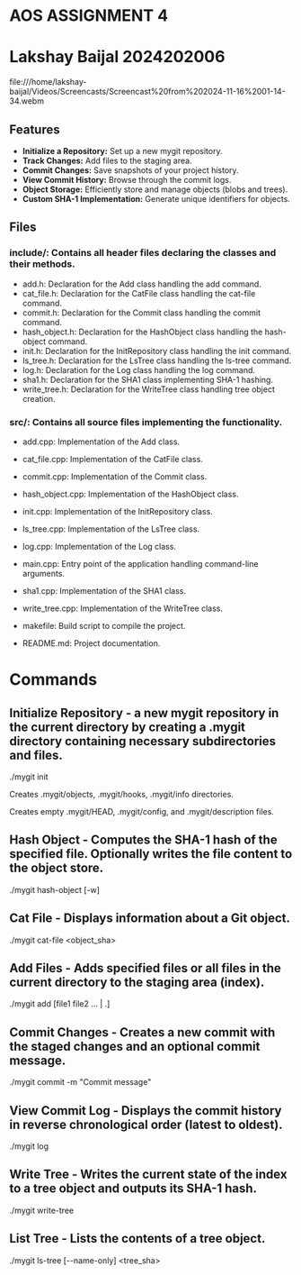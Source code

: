 # AOS ASSIGNMENT 4
# Lakshay Baijal 2024202006

file:///home/lakshay-baijal/Videos/Screencasts/Screencast%20from%202024-11-16%2001-14-34.webm

## Features

- **Initialize a Repository:** Set up a new mygit repository.
- **Track Changes:** Add files to the staging area.
- **Commit Changes:** Save snapshots of your project history.
- **View Commit History:** Browse through the commit logs.
- **Object Storage:** Efficiently store and manage objects (blobs and trees).
- **Custom SHA-1 Implementation:** Generate unique identifiers for objects.

## Files 
### include/: Contains all header files declaring the classes and their methods.

- add.h: Declaration for the Add class handling the add command.
- cat_file.h: Declaration for the CatFile class handling the cat-file command.
- commit.h: Declaration for the Commit class handling the commit command.
- hash_object.h: Declaration for the HashObject class handling the hash-object command.
- init.h: Declaration for the InitRepository class handling the init command.
- ls_tree.h: Declaration for the LsTree class handling the ls-tree command.
- log.h: Declaration for the Log class handling the log command.
- sha1.h: Declaration for the SHA1 class implementing SHA-1 hashing.
- write_tree.h: Declaration for the WriteTree class handling tree object creation.

### src/: Contains all source files implementing the functionality.

- add.cpp: Implementation of the Add class.
- cat_file.cpp: Implementation of the CatFile class.
- commit.cpp: Implementation of the Commit class.
- hash_object.cpp: Implementation of the HashObject class.
- init.cpp: Implementation of the InitRepository class.
- ls_tree.cpp: Implementation of the LsTree class.
- log.cpp: Implementation of the Log class.
- main.cpp: Entry point of the application handling command-line arguments.
- sha1.cpp: Implementation of the SHA1 class.
- write_tree.cpp: Implementation of the WriteTree class.
- makefile: Build script to compile the project.

- README.md: Project documentation.

# Commands
## Initialize Repository - a new mygit repository in the current directory by creating a .mygit directory containing necessary subdirectories and files.

./mygit init

Creates .mygit/objects, .mygit/hooks, .mygit/info directories.

Creates empty .mygit/HEAD, .mygit/config, and .mygit/description files.

## Hash Object - Computes the SHA-1 hash of the specified file. Optionally writes the file content to the object store.

./mygit hash-object [-w] <file>

## Cat File - Displays information about a Git object.

./mygit cat-file <flag> <object_sha>

## Add Files - Adds specified files or all files in the current directory to the staging area (index).

./mygit add [file1 file2 ... | .]


## Commit Changes - Creates a new commit with the staged changes and an optional commit message.

./mygit commit -m "Commit message"


## View Commit Log - Displays the commit history in reverse chronological order (latest to oldest).

./mygit log


## Write Tree - Writes the current state of the index to a tree object and outputs its SHA-1 hash.

./mygit write-tree


## List Tree - Lists the contents of a tree object.

./mygit ls-tree [--name-only] <tree_sha>






